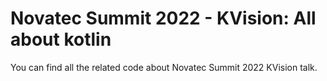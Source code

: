 # Novatec Summit 2022 - KVision: All about kotlin

You can find all the related code about Novatec Summit 2022 KVision talk.
